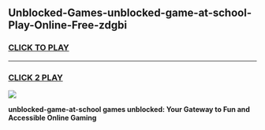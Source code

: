 
## Unblocked-Games-unblocked-game-at-school-Play-Online-Free-zdgbi
<h3>
<a href="https://premium76.site?title=unblocked-game-at-school&ref=26A">CLICK TO PLAY</a></h3>
<hr>

<h3>
<a href="https://premium76.site?title=unblocked-game-at-school&ref=26A">CLICK 2 PLAY</a>
  
</h3>

<a href="https://premium76.site?title=unblocked-game-at-school&ref=26A"><img src="https://clearcache.store/games.png"></a>


**unblocked-game-at-school games unblocked: Your Gateway to Fun and Accessible Online Gaming**
